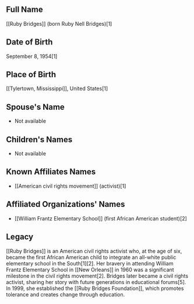 ## Full Name
[[Ruby Bridges]] (born Ruby Nell Bridges)[1]

## Date of Birth
September 8, 1954[1]

## Place of Birth
[[Tylertown, Mississippi]], United States[1]

## Spouse's Name
- Not available

## Children's Names
- Not available

## Known Affiliates Names
- [[American civil rights movement]] (activist)[1]

## Affiliated Organizations' Names
- [[William Frantz Elementary School]] (first African American student)[2]

## Legacy
[[Ruby Bridges]] is an American civil rights activist who, at the age of six, became the first African American child to integrate an all-white public elementary school in the South[1][2]. Her bravery in attending William Frantz Elementary School in [[New Orleans]] in 1960 was a significant milestone in the civil rights movement[2]. Bridges later became a civil rights activist, sharing her story with future generations in educational forums[5]. In 1999, she established the [[Ruby Bridges Foundation]], which promotes tolerance and creates change through education.
